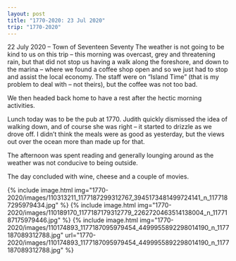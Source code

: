 ```yaml
---
layout: post
title: "1770-2020: 23 Jul 2020"
trip: "1770-2020"
---
```

22 July 2020 – Town of Seventeen Seventy
The weather is not going to be kind to us on this trip – this morning was overcast, grey and threatening rain, but that did not stop us having a walk along the foreshore, and down to the marina – where we found a coffee shop open and so we just had to stop and assist the local economy.  The staff were on “Island Time” (that is my problem to deal with – not theirs), but the coffee was not too bad.  

We then headed back home to have a rest after the hectic morning activities.

Lunch today was to be the pub at 1770.  Judith quickly dismissed the idea of walking down, and of course she was right – it started to drizzle as we drove off.  I didn’t think the meals were as good as yesterday, but the views out over the ocean more than made up for that.

The afternoon was spent reading and generally lounging around as the weather was not conducive to being outside.

The day concluded with wine, cheese and a couple of movies.

<div class=images>
    {% include image.html
        img="1770-2020/images/110313211_1177187299312767_3945173481499724141_n_1177187295979434.jpg"
    %}
    {% include image.html
        img="1770-2020/images/110189170_1177187179312779_2262720463514138004_n_1177187175979446.jpg"
    %}
    {% include image.html
        img="1770-2020/images/110174893_1177187095979454_4499955892298014190_n_1177187089312788.jpg"
        url="1770-2020/images/110174893_1177187095979454_4499955892298014190_n_1177187089312788.jpg"
    %}

</div>
